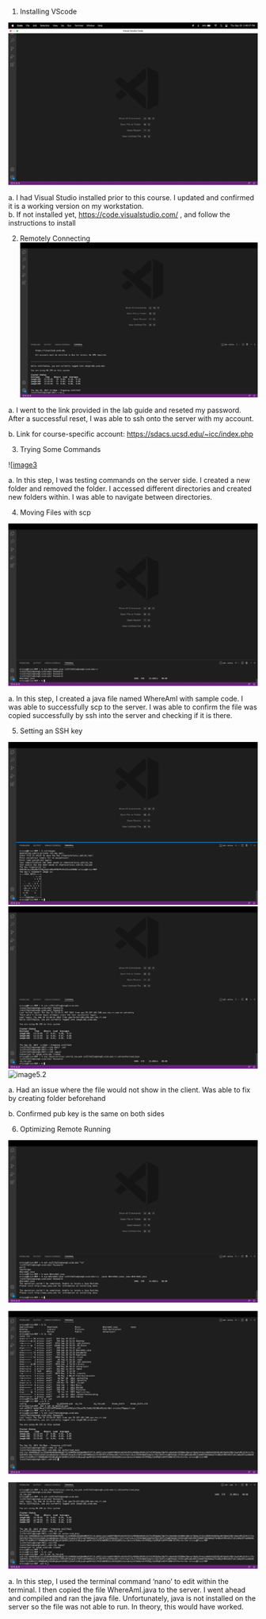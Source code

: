 1. Installing VScode 

![image1](https://github.com/air-wickvu/cse15l-lab-reports/blob/main/images/week-1-lab-report-image1.png) 

  a. I had Visual Studio installed prior to this course. I updated and confirmed it is a working version on my workstation. <br />
  b. If not installed yet, https://code.visualstudio.com/ , and follow the instructions to install 
  
2. Remotely Connecting
![image2](https://github.com/air-wickvu/cse15l-lab-reports/blob/main/images/week-1-lab-report-image2.png)

  a. I went to the link provided in the lab guide and reseted my password. After a successful reset, I was able to ssh onto the server with my account. <br />
  
  b. Link for course-specific account: https://sdacs.ucsd.edu/~icc/index.php
  
3. Trying Some Commands

  ![[image3](https://github.com/air-wickvu/cse15l-lab-reports/blob/main/images/week-1-lab-report-image3.png)

  a. In this step, I was testing commands on the server side. I created a new folder and removed the folder. I accessed different directories and created new folders within. I was able to navigate between directories. 
  
4. Moving Files with scp

  ![image4](https://github.com/air-wickvu/cse15l-lab-reports/blob/main/images/week-1-lab-report-image4.png)
  
  a. In this step, I created a java file named WhereAmI with sample code. I was able to successfully scp to the server. I was able to confirm the file was copied successfully by ssh into the server and checking if it is there. 

5. Setting an SSH key 

![image5](https://github.com/air-wickvu/cse15l-lab-reports/blob/main/images/week-1-lab-report-image5.png)
![image5.1](https://github.com/air-wickvu/cse15l-lab-reports/blob/main/images/week-1-lab-report-image5.1.png)
![image5.2](https://github.com/air-wickvu/cse15l-lab-reports/blob/main/images/week-1-lab-report-image5.2.png)

  a. Had an issue where the file would not show in the client. Was able to fix by creating folder beforehand <br />

  b. Confirmed pub key is the same on both sides

6. Optimizing Remote Running

![image6](https://github.com/air-wickvu/cse15l-lab-reports/blob/main/images/week-1-lab-report-image6.png)

![image6.1](https://github.com/air-wickvu/cse15l-lab-reports/blob/main/images/week-1-lab-report-image6.1.png)

![image6.2](https://github.com/air-wickvu/cse15l-lab-reports/blob/main/images/week-1-lab-report-image6.2.png)

  a. In this step, I used the terminal command ‘nano’ to edit within the terminal. I then copied the file WhereAmI.java to the server. I went ahead and compiled and ran the java file. Unfortunately, java is not installed on the server so the file was not able to run. In theory, this would have worked. 







